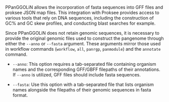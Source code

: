 <!-- ### Adding Fasta Sequences into GFF and proksee JSON map Files -->

PPanGGOLiN allows the incorporation of fasta sequences into GFF files and proksee JSON map files. This integration with Proksee provides access to various tools that rely on DNA sequences, including the construction of GC% and GC skew profiles, and conducting blast searches for example.


Since PPanGGOLiN does not retain genomic sequences, it is necessary to provide the original genomic files used to construct the pangenome through either the `--anno` or `--fasta` argument. These arguments mirror those used in workflow commands (`workflow`, `all`, `panrgp`, `panmodule`) and the `annotate` command.

- `--anno`: This option requires a tab-separated file containing organism names and the corresponding GFF/GBFF filepaths of their annotations. If `--anno` is utilized, GFF files should include fasta sequences.

- `--fasta`: Use this option with a tab-separated file that lists organism names alongside the filepaths of their genomic sequences in fasta format.

